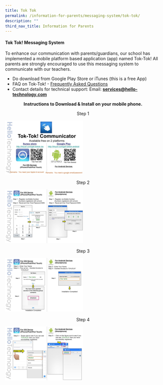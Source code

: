 ```yaml
---
title: Tok Tok
permalink: /information-for-parents/messaging-system/tok-tok/
description: ""
third_nav_title: Information for Parents
---
```

<h4><strong>Tok Tok! Messaging System</strong></h4>

To enhance our communication with parents/guardians, our school has implemented a mobile platform based application (app) named Tok-Tok! All parents are strongly encouraged to use this messaging system to communicate with our teachers. 
<ul>
<li>Do download from Google Play Store or iTunes (this is a free App)</li>
<li> FAQ on Tok-Tok! -&nbsp;<a href="https://www.tok-tok.me/faq.FAQ.html?pageId=FAQ" target="_blank" rel="noopener">Frequently Asked Questions</a></li>
<li>Contact details for technical support: Email:&nbsp;<a href="mailto:services@hello-technology.com" target=""><strong>services@hello-technology.com</strong></a></li></ul>
<p style="text-align: center;"><strong>Instructions to Download &amp; Install on your mobile phone.</strong></p>
<p style="text-align: center;">Step 1</p>
<img style="width: 50%;" src="/images/tt1.jpg">
<p style="text-align: center;">Step 2</p>
<img style="width: 50%;" src="/images/tt2.jpg">
<p style="text-align: center;">Step 3</p>
<img style="width: 50%;" src="/images/tt3.jpg">
<p style="text-align: center;">Step 4</p>
<img style="width: 50%;" src="/images/tt4.jpg">